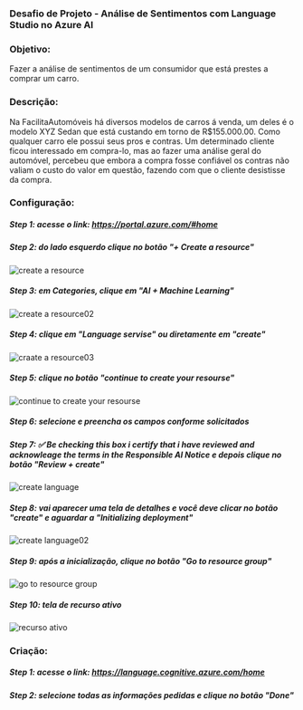 ### Desafio de Projeto - Análise de Sentimentos com Language Studio no Azure AI

### Objetivo:
Fazer a análise de sentimentos de um consumidor que está prestes a comprar um carro.

### Descrição:
Na FacilitaAutomóveis há diversos modelos de carros á venda, um deles é o modelo XYZ Sedan que está custando em torno de R$155.000.00. Como qualquer carro ele possui seus pros e contras. Um determinado cliente ficou interessado em compra-lo, mas ao fazer uma análise geral do automóvel, percebeu que embora a compra fosse confiável os contras não valiam
o custo do valor em questão, fazendo com que o cliente desistisse da compra.

### Configuração:

##### Step 1: acesse o link: https://portal.azure.com/#home
##### Step 2: do lado esquerdo clique no botão "+ Create a resource"

![create a resource](https://github.com/data1991/lab-analise-sentimentos/assets/144493849/1dab76fd-1a50-40ec-a1d2-f76eea91f9be)

##### Step 3: em Categories, clique em "AI + Machine Learning"
![create a resource02](https://github.com/data1991/lab-analise-sentimentos/assets/144493849/09aa4029-12c1-4674-916f-1c2c20904a70)

##### Step 4: clique em "Language servise" ou diretamente em "create"
![craate a resource03](https://github.com/data1991/lab-analise-sentimentos/assets/144493849/3b4cb6fb-9d6b-4f28-b1e8-ac290c7b205a)

##### Step 5: clique no botão "continue to create your resourse"
![continue to create your resourse](https://github.com/data1991/lab-analise-sentimentos/assets/144493849/380eb3eb-ac51-4eff-b4f1-30f51723aec9)

##### Step 6: selecione e preencha os campos conforme solicitados
##### Step 7: ✅ Be checking this box i certify that i have reviewed and acknowleage the terms in the Responsible Al Notice e depois clique no botão "Review + create"
![create language](https://github.com/data1991/lab-analise-sentimentos/assets/144493849/1fd36943-39da-4dd5-a97d-9d74e6773d9e)

##### Step 8: vai aparecer uma tela de detalhes e você deve clicar no botão "create" e aguardar a "Initializing deployment"
![create language02](https://github.com/data1991/lab-analise-sentimentos/assets/144493849/686e050d-7a48-4a1c-9086-005d86832c0d)

##### Step 9: após a inicialização, clique no botão "Go to resource group"
![go to resource group](https://github.com/data1991/lab-analise-sentimentos/assets/144493849/54c51689-afbd-4334-86f2-f131c0ac2ae5)

##### Step 10: tela de recurso ativo
![recurso ativo](https://github.com/data1991/lab-analise-sentimentos/assets/144493849/3391f0ed-c685-4002-b955-d816d3a44103)

### Criação:

##### Step 1: acesse o link: https://language.cognitive.azure.com/home
##### Step 2: selecione todas as informações pedidas e clique no botão "Done"



